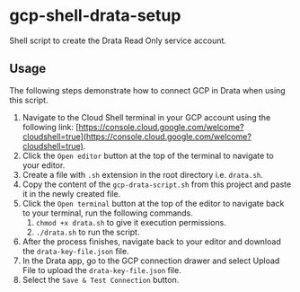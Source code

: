 # gcp-shell-drata-setup

Shell script to create the Drata Read Only service account.

## Usage

The following steps demonstrate how to connect GCP in Drata when using this script.

1. Navigate to the Cloud Shell terminal in your GCP account using the following link: [https://console.cloud.google.com/welcome?cloudshell=true](https://console.cloud.google.com/welcome?cloudshell=true).
2. Click the `Open editor` button at the top of the terminal to navigate to your editor.
3. Create a file with `.sh` extension in the root directory i.e. `drata.sh`.
4. Copy the content of the `gcp-drata-script.sh` from this project and paste it in the newly created file.
5. Click the `Open terminal` button at the top of  the editor to navigate back to your terminal, run the following commands.
   1. `chmod +x drata.sh` to give it execution permissions.
   2. `./drata.sh` to run the script.
6. After the process finishes, navigate back to your editor and download the `drata-key-file.json` file.
7. In the Drata app, go to the GCP connection drawer and select Upload File to upload the `drata-key-file.json` file.
8. Select the `Save & Test Connection` button.